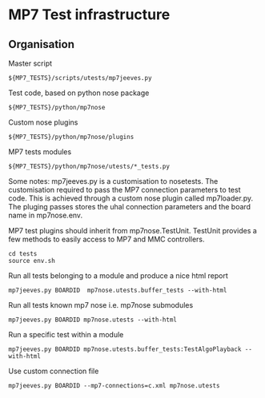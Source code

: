 # MP7 Test infrastructure

## Organisation

Master script

```
${MP7_TESTS}/scripts/utests/mp7jeeves.py
```

Test code, based on python nose package

```
${MP7_TESTS}/python/mp7nose
```

Custom nose plugins

```
${MP7_TESTS}/python/mp7nose/plugins
```

MP7 tests modules

```
${MP7_TESTS}/python/mp7nose/utests/*_tests.py
```


Some notes:
mp7jeeves.py is a customisation to nosetests. The customisation required to pass the MP7 connection parameters to test code.
This is achieved through a custom nose plugin called mp7loader.py. The pluging passes stores the uhal connection parameters and the board name in mp7nose.env.

MP7 test plugins should inherit from mp7nose.TestUnit. TestUnit provides a few methods to easily access to MP7 and MMC controllers.


```
cd tests
source env.sh
```

Run all tests belonging to a module and produce a nice html report

```
mp7jeeves.py BOARDID  mp7nose.utests.buffer_tests --with-html
```

Run all tests known mp7 nose i.e. mp7nose submodules

```
mp7jeeves.py BOARDID mp7nose.utests --with-html
```

Run a specific test within a module

```
mp7jeeves.py BOARDID mp7nose.utests.buffer_tests:TestAlgoPlayback --with-html
```

Use custom connection file

```
mp7jeeves.py BOARDID --mp7-connections=c.xml mp7nose.utests
```
